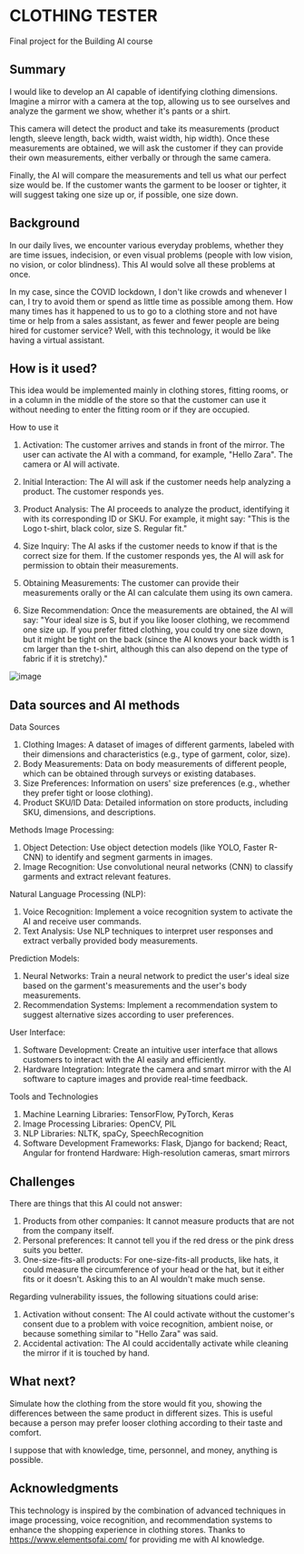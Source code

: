<!-- This is the markdown template for the final project of the Building AI course, 
created by Reaktor Innovations and University of Helsinki. 
Copy the template, paste it to your GitHub README and edit! -->

# CLOTHING TESTER

Final project for the Building AI course

## Summary

I would like to develop an AI capable of identifying clothing dimensions. Imagine a mirror with a camera at the top, allowing us to see ourselves and analyze the garment we show, whether it's pants or a shirt.

This camera will detect the product and take its measurements (product length, sleeve length, back width, waist width, hip width). Once these measurements are obtained, we will ask the customer if they can provide their own measurements, either verbally or through the same camera.

Finally, the AI will compare the measurements and tell us what our perfect size would be. If the customer wants the garment to be looser or tighter, it will suggest taking one size up or, if possible, one size down.


## Background

In our daily lives, we encounter various everyday problems, whether they are time issues, indecision, or even visual problems (people with low vision, no vision, or color blindness). This AI would solve all these problems at once.

In my case, since the COVID lockdown, I don't like crowds and whenever I can, I try to avoid them or spend as little time as possible among them. How many times has it happened to us to go to a clothing store and not have time or help from a sales assistant, as fewer and fewer people are being hired for customer service? Well, with this technology, it would be like having a virtual assistant.


## How is it used?

This idea would be implemented mainly in clothing stores, fitting rooms, or in a column in the middle of the store so that the customer can use it without needing to enter the fitting room or if they are occupied.

How to use it

1. Activation: The customer arrives and stands in front of the mirror. The user can activate the AI with a command, for example, "Hello Zara". The camera or AI will activate.

2. Initial Interaction: The AI will ask if the customer needs help analyzing a product. The customer responds yes.

3. Product Analysis: The AI proceeds to analyze the product, identifying it with its corresponding ID or SKU. For example, it might say: "This is the Logo t-shirt, black color, size S. Regular fit."

4. Size Inquiry: The AI asks if the customer needs to know if that is the correct size for them. If the customer responds yes, the AI will ask for permission to obtain their measurements.

5. Obtaining Measurements: The customer can provide their measurements orally or the AI can calculate them using its own camera.

6. Size Recommendation: Once the measurements are obtained, the AI will say: "Your ideal size is S, but if you like looser clothing, we recommend one size up. If you prefer fitted clothing, you could try one size down, but it might be tight on the back (since the AI knows your back width is 1 cm larger than the t-shirt, although this can also depend on the type of fabric if it is stretchy)."

![image](https://github.com/user-attachments/assets/6880cc49-c219-4983-a9c8-2f0f50624737)


## Data sources and AI methods

Data Sources
1. Clothing Images: A dataset of images of different garments, labeled with their dimensions and characteristics (e.g., type of garment, color, size).
2. Body Measurements: Data on body measurements of different people, which can be obtained through surveys or existing databases.
3. Size Preferences: Information on users' size preferences (e.g., whether they prefer tight or loose clothing).
4. Product SKU/ID Data: Detailed information on store products, including SKU, dimensions, and descriptions.
   
Methods
Image Processing:
1. Object Detection: Use object detection models (like YOLO, Faster R-CNN) to identify and segment garments in images.
2. Image Recognition: Use convolutional neural networks (CNN) to classify garments and extract relevant features.
   
Natural Language Processing (NLP):
1. Voice Recognition: Implement a voice recognition system to activate the AI and receive user commands.
2. Text Analysis: Use NLP techniques to interpret user responses and extract verbally provided body measurements.

Prediction Models:
1. Neural Networks: Train a neural network to predict the user's ideal size based on the garment's measurements and the user's body measurements.
2. Recommendation Systems: Implement a recommendation system to suggest alternative sizes according to user preferences.
   
User Interface:
1. Software Development: Create an intuitive user interface that allows customers to interact with the AI easily and efficiently.
2. Hardware Integration: Integrate the camera and smart mirror with the AI software to capture images and provide real-time feedback.
   
Tools and Technologies
1. Machine Learning Libraries: TensorFlow, PyTorch, Keras
2. Image Processing Libraries: OpenCV, PIL
3. NLP Libraries: NLTK, spaCy, SpeechRecognition
4. Software Development Frameworks: Flask, Django for backend; React, Angular for frontend
Hardware: High-resolution cameras, smart mirrors


## Challenges

There are things that this AI could not answer:

1. Products from other companies: It cannot measure products that are not from the company itself.
2. Personal preferences: It cannot tell you if the red dress or the pink dress suits you better.
3. One-size-fits-all products: For one-size-fits-all products, like hats, it could measure the circumference of your head or the hat, but it either fits or it doesn't. Asking this to an AI wouldn't make much sense.

Regarding vulnerability issues, the following situations could arise:

1. Activation without consent: The AI could activate without the customer's consent due to a problem with voice recognition, ambient noise, or because something similar to "Hello Zara" was said.
2. Accidental activation: The AI could accidentally activate while cleaning the mirror if it is touched by hand.

## What next?

Simulate how the clothing from the store would fit you, showing the differences between the same product in different sizes. This is useful because a person may prefer looser clothing according to their taste and comfort.

I suppose that with knowledge, time, personnel, and money, anything is possible.


## Acknowledgments

This technology is inspired by the combination of advanced techniques in image processing, voice recognition, and recommendation systems to enhance the shopping experience in clothing stores.
Thanks to https://www.elementsofai.com/ for providing me with AI knowledge.
